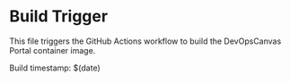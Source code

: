# Build Trigger

This file triggers the GitHub Actions workflow to build the DevOpsCanvas Portal container image.

Build timestamp: $(date)